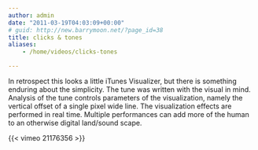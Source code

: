 ```yaml
---
author: admin
date: "2011-03-19T04:03:09+00:00"
# guid: http://new.barrymoon.net/?page_id=38
title: clicks & tones
aliases:
    - /home/videos/clicks-tones

---
```

In retrospect this looks a little iTunes Visualizer, but there is something enduring about the simplicity. The tune was written with the visual in mind. Analysis of the tune controls parameters of the visualization, namely the vertical offset of a single pixel wide line. The visualization effects are performed in real time. Multiple performances can add more of the human to an otherwise digital land/sound scape.

{{< vimeo 21176356 >}}